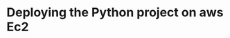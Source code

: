 <html>
  <head>
    <body>
      <h1>Deploying the Python project on aws Ec2</h1>
    </body>
  </head>
</html>
